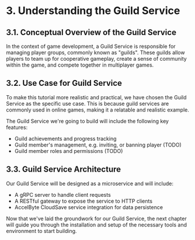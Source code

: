 # 3. Understanding the Guild Service

## 3.1. Conceptual Overview of the Guild Service

In the context of game development, a Guild Service is responsible for managing player groups,
commonly known as "guilds". These guilds allow players to team up for cooperative gameplay, 
create a sense of community within the game, and compete together in multiplayer games.

## 3.2. Use Case for Guild Service

To make this tutorial more realistic and practical, 
we have chosen the Guild Service as the specific use case. This is because guild services are commonly used in online games, making it a relatable and realistic example.

The Guild Service we're going to build will include the following key features:

- Guild achievements and progress tracking
- Guild member's management, e.g. inviting, or banning player (TODO)
- Guild member roles and permissions (TODO)

## 3.3. Guild Service Architecture

Our Guild Service will be designed as a microservice and will include:

- A gRPC server to handle client requests
- A RESTful gateway to expose the service to HTTP clients
- AccelByte CloudSave service integration for data persistence

Now that we've laid the groundwork for our Guild Service, the next chapter will guide you 
through the installation and setup of the necessary tools and environment to start building.